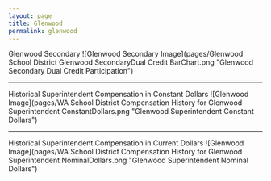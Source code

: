 ```yaml
---
layout: page
title: Glenwood
permalink: glenwood
---
```



Glenwood Secondary
![Glenwood Secondary Image](pages/Glenwood School District Glenwood SecondaryDual Credit BarChart.png "Glenwood Secondary Dual Credit Participation")

___

Historical Superintendent Compensation in Constant Dollars
![Glenwood Image](pages/WA School District Compensation History for Glenwood Superintendent ConstantDollars.png "Glenwood Superintendent Constant Dollars")

___

Historical Superintendent Compensation in Current Dollars
![Glenwood Image](pages/WA School District Compensation History for Glenwood Superintendent NominalDollars.png "Glenwood Superintendent Nominal Dollars")